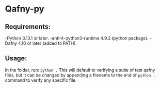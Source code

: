 # Qafny-py

## Requirements:

-Python 3.13.1 or later.
-antlr4-python3-runtime 4.9.2 (python package).
-Dafny 4.10 or later (added to PATH).

## Usage:

In the folder, run: ```python .```
This will default to verifying a suite of test qafny files, but it can be changed by appending a filename to the end of  ```python .``` command to verify any specific file.